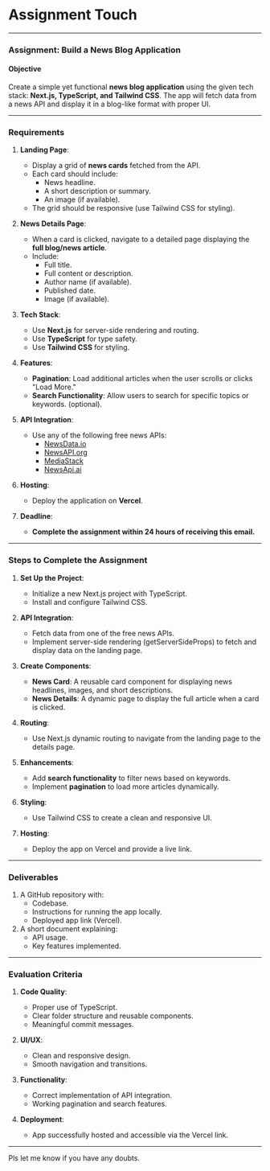# Assignment Touch


---

### **Assignment: Build a News Blog Application**  

#### **Objective**  
Create a simple yet functional **news blog application** using the given tech stack: **Next.js, TypeScript, and Tailwind CSS**. The app will fetch data from a news API and display it in a blog-like format with proper UI.

---

### **Requirements**  

1. **Landing Page**:
   - Display a grid of **news cards** fetched from the API.
   - Each card should include:
     - News headline.
     - A short description or summary.
     - An image (if available).
   - The grid should be responsive (use Tailwind CSS for styling).

2. **News Details Page**:
   - When a card is clicked, navigate to a detailed page displaying the **full blog/news article**.
   - Include:
     - Full title.
     - Full content or description.
     - Author name (if available).
     - Published date.
     - Image (if available).

3. **Tech Stack**:
   - Use **Next.js** for server-side rendering and routing.
   - Use **TypeScript** for type safety.
   - Use **Tailwind CSS** for styling.

4. **Features**:
   - **Pagination**: Load additional articles when the user scrolls or clicks "Load More."
   - **Search Functionality**: Allow users to search for specific topics or keywords. (optional).

5. **API Integration**:
   - Use any of the following free news APIs:
     - [NewsData.io](https://newsdata.io/)
     - [NewsAPI.org](https://newsapi.org/)
     - [MediaStack](https://mediastack.com/)
     - [NewsApi.ai](https://newsapi.ai/)

6. **Hosting**:
   - Deploy the application on **Vercel**.

7. **Deadline**:
   - **Complete the assignment within 24 hours of receiving this email.**

---

### **Steps to Complete the Assignment**  

1. **Set Up the Project**:
   - Initialize a new Next.js project with TypeScript.
   - Install and configure Tailwind CSS.

2. **API Integration**:
   - Fetch data from one of the free news APIs.
   - Implement server-side rendering (getServerSideProps) to fetch and display data on the landing page.

3. **Create Components**:
   - **News Card**: A reusable card component for displaying news headlines, images, and short descriptions.
   - **News Details**: A dynamic page to display the full article when a card is clicked.

4. **Routing**:
   - Use Next.js dynamic routing to navigate from the landing page to the details page.

5. **Enhancements**:
   - Add **search functionality** to filter news based on keywords.
   - Implement **pagination** to load more articles dynamically.

6. **Styling**:
   - Use Tailwind CSS to create a clean and responsive UI.

7. **Hosting**:
   - Deploy the app on Vercel and provide a live link.

---

### **Deliverables**  
1. A GitHub repository with:
   - Codebase.
   - Instructions for running the app locally.
   - Deployed app link (Vercel).
2. A short document explaining:
   - API usage.
   - Key features implemented.

---

### **Evaluation Criteria**  
1. **Code Quality**:
   - Proper use of TypeScript.
   - Clear folder structure and reusable components.
   - Meaningful commit messages.

2. **UI/UX**:
   - Clean and responsive design.
   - Smooth navigation and transitions.

3. **Functionality**:
   - Correct implementation of API integration.
   - Working pagination and search features.

4. **Deployment**:
   - App successfully hosted and accessible via the Vercel link.

---

Pls let me know if you have any doubts.
